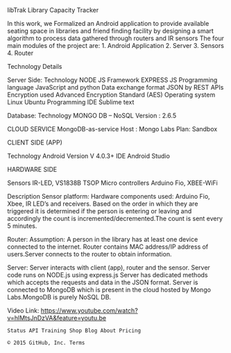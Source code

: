 libTrak
Library Capacity Tracker

In this work, we Formalized an Android application to provide available seating space in libraries and friend finding facility by designing a smart algorithm to process data gathered through routers and IR sensors The four main modules of the project are: 1. Android Application 2. Server 3. Sensors 4. Router

Technology Details

Server Side: Technology NODE JS Framework EXPRESS JS Programming language JavaScript and python Data exchange format JSON by REST APIs Encryption used Advanced Encryption Standard (AES) Operating system Linux Ubuntu Programming IDE Sublime text

Database: Technology MONGO DB – NoSQL Version : 2.6.5

CLOUD SERVICE MongoDB-as-service Host : Mongo Labs Plan: Sandbox

CLIENT SIDE (APP)

Technology Android Version V 4.0.3+ IDE Android Studio

HARDWARE SIDE

Sensors IR-LED, VS1838B TSOP Micro controllers Arduino Fio, XBEE-WiFi

Description Sensor platform: Hardware components used: Arduino Fio, Xbee, IR LED’s and receivers. Based on the order in which they are triggered it is determined if the person is entering or leaving and accordingly the count is incremented/decremented.The count is sent every 5 minutes.

Router: Assumption: A person in the library has at least one device connected to the internet. Router contains MAC address/IP address of users.Server connects to the router to obtain information.

Server: Server interacts with client (app), router and the sensor. Server code runs on NODE.js using express.js Server has dedicated methods which accepts the requests and data in the JSON format. Server is connected to MongoDB which is present in the cloud hosted by Mongo Labs.MongoDB is purely NoSQL DB.

Video Link: https://www.youtube.com/watch?v=hlMtsJnDzVA&feature=youtu.be

    Status API Training Shop Blog About Pricing 

    © 2015 GitHub, Inc. Terms 
